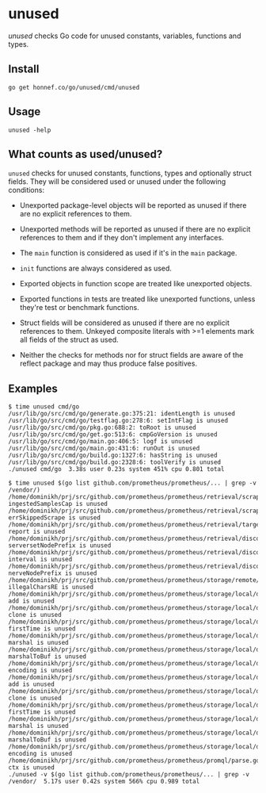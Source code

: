 # unused

_unused_ checks Go code for unused constants, variables, functions and
types.

## Install

	go get honnef.co/go/unused/cmd/unused

## Usage

	unused -help

## What counts as used/unused?

`unused` checks for unused constants, functions, types and optionally
struct fields. They will be considered used or unused under the
following conditions:

- Unexported package-level objects will be reported as unused if there
  are no explicit references to them.

- Unexported methods will be reported as unused if there are no
  explicit references to them and if they don't implement any
  interfaces.

- The `main` function is considered as used if it's in the `main`
  package.

- `init` functions are always considered as used.

- Exported objects in function scope are treated like unexported
  objects.

- Exported functions in tests are treated like unexported functions,
  unless they're test or benchmark functions.

- Struct fields will be considered as unused if there are no explicit
  references to them. Unkeyed composite literals with >=1 elements
  mark all fields of the struct as used.

- Neither the checks for methods nor for struct fields are aware of
  the reflect package and may thus produce false positives.

## Examples

```
$ time unused cmd/go
/usr/lib/go/src/cmd/go/generate.go:375:21: identLength is unused
/usr/lib/go/src/cmd/go/testflag.go:278:6: setIntFlag is unused
/usr/lib/go/src/cmd/go/pkg.go:688:2: toRoot is unused
/usr/lib/go/src/cmd/go/get.go:513:6: cmpGoVersion is unused
/usr/lib/go/src/cmd/go/main.go:406:5: logf is unused
/usr/lib/go/src/cmd/go/main.go:431:6: runOut is unused
/usr/lib/go/src/cmd/go/build.go:1327:6: hasString is unused
/usr/lib/go/src/cmd/go/build.go:2328:6: toolVerify is unused
./unused cmd/go  3.38s user 0.23s system 451% cpu 0.801 total
```

```
$ time unused $(go list github.com/prometheus/prometheus/... | grep -v /vendor/)
/home/dominikh/prj/src/github.com/prometheus/prometheus/retrieval/scrape.go:41:2: ingestedSamplesCap is unused
/home/dominikh/prj/src/github.com/prometheus/prometheus/retrieval/scrape.go:49:2: errSkippedScrape is unused
/home/dominikh/prj/src/github.com/prometheus/prometheus/retrieval/target.go:186:18: report is unused
/home/dominikh/prj/src/github.com/prometheus/prometheus/retrieval/discovery/serverset.go:33:2: serversetNodePrefix is unused
/home/dominikh/prj/src/github.com/prometheus/prometheus/retrieval/discovery/dns.go:39:2: interval is unused
/home/dominikh/prj/src/github.com/prometheus/prometheus/retrieval/discovery/nerve.go:31:2: nerveNodePrefix is unused
/home/dominikh/prj/src/github.com/prometheus/prometheus/storage/remote/opentsdb/client.go:40:2: illegalCharsRE is unused
/home/dominikh/prj/src/github.com/prometheus/prometheus/storage/local/doubledelta.go:86:34: add is unused
/home/dominikh/prj/src/github.com/prometheus/prometheus/storage/local/doubledelta.go:197:34: clone is unused
/home/dominikh/prj/src/github.com/prometheus/prometheus/storage/local/doubledelta.go:204:34: firstTime is unused
/home/dominikh/prj/src/github.com/prometheus/prometheus/storage/local/doubledelta.go:224:34: marshal is unused
/home/dominikh/prj/src/github.com/prometheus/prometheus/storage/local/doubledelta.go:241:34: marshalToBuf is unused
/home/dominikh/prj/src/github.com/prometheus/prometheus/storage/local/doubledelta.go:281:34: encoding is unused
/home/dominikh/prj/src/github.com/prometheus/prometheus/storage/local/delta.go:79:28: add is unused
/home/dominikh/prj/src/github.com/prometheus/prometheus/storage/local/delta.go:191:28: clone is unused
/home/dominikh/prj/src/github.com/prometheus/prometheus/storage/local/delta.go:198:28: firstTime is unused
/home/dominikh/prj/src/github.com/prometheus/prometheus/storage/local/delta.go:216:28: marshal is unused
/home/dominikh/prj/src/github.com/prometheus/prometheus/storage/local/delta.go:233:28: marshalToBuf is unused
/home/dominikh/prj/src/github.com/prometheus/prometheus/storage/local/delta.go:273:28: encoding is unused
/home/dominikh/prj/src/github.com/prometheus/prometheus/promql/parse.go:968:8: ctx is unused
./unused -v $(go list github.com/prometheus/prometheus/... | grep -v /vendor/  5.17s user 0.42s system 566% cpu 0.989 total
```
